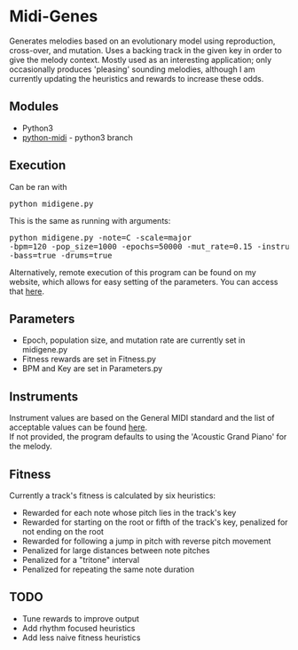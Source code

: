 # Midi-Genes
Generates melodies based on an evolutionary model using reproduction, cross-over, and mutation.
Uses a backing track in the given key in order to give the melody context.
Mostly used as an interesting application; only occasionally produces 'pleasing' sounding melodies, although I
am currently updating the heuristics and rewards to increase these odds.

## Modules
* Python3
* [python-midi](https://github.com/vishnubob/python-midi) - python3 branch

## Execution
Can be ran with <pre>python midigene.py</pre>
This is the same as running with arguments:
    <pre>python midigene.py -note=C -scale=major -bpm=120 -pop_size=1000 -epochs=50000 -mut_rate=0.15 -instrument=0 -bass=true -drums=true</pre>
    
Alternatively, remote execution of this program can be found on my website, which allows for easy setting of the parameters. You can access that [here](https://liqmix.github.io/midi-genes).

## Parameters
* Epoch, population size, and mutation rate are currently set in midigene.py
* Fitness rewards are set in Fitness.py
* BPM and Key are set in Parameters.py

## Instruments
Instrument values are based on the General MIDI standard and the list of acceptable values can be found [here](https://en.wikipedia.org/wiki/General_MIDI#Program_change_events).\
If not provided, the program defaults to using the 'Acoustic Grand Piano' for the melody.

## Fitness
Currently a track's fitness is calculated by six heuristics:

* Rewarded for each note whose pitch lies in the track's key
* Rewarded for starting on the root or fifth of the track's key, penalized for not ending on the root
* Rewarded for following a jump in pitch with reverse pitch movement
* Penalized for large distances between note pitches
* Penalized for a "tritone" interval
* Penalized for repeating the same note duration

## TODO
* Tune rewards to improve output
* Add rhythm focused heuristics
* Add less naive fitness heuristics
